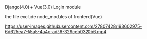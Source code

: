 Django(4.0) + Vue(3.0) Login module

the file exclude node_modules of frontend(Vue)



https://user-images.githubusercontent.com/27807428/193602975-6d625ea7-55a5-4a4c-ad36-329ceb0320b6.mp4

